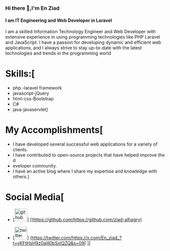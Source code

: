 ### Hi there 👋,I'm  En Ziad
#### I am IT Engineering and Web Developer in Laravel 
I am a skilled Information Technology  Engineer and Web Developer with extensive experience in using programming technologies like PHP Laravel and JavaScript. I have a passion for developing dynamic and efficient web applications, and I always strive to stay up-to-date with the latest technologies and trends in the programming world

# Skills:[
* php -laravel framework
* javascript-jQuery
* html-css-Bootstrap
* C#
* java-javaservlet]

# My Accomplishments[
* I have developed several successful web applications for a variety of clients.
* I have contributed to open-source projects that have helped improve the d
* eveloper community.
* I have an active blog where I share my expertise and knowledge with others.]

# Social Media[
* [<img src='https://cdn.jsdelivr.net/npm/simple-icons@3.0.1/icons/github.svg' alt='github' height='40'>]
[(https://github.com/https://github.com/ziad-alhagry) 

* [<img src='https://cdn.jsdelivr.net/npm/simple-icons@3.0.1/icons/twitter.svg' alt='twitter' height='40'>]
(https://twitter.com/https://x.com/En_ziad_?t=yKFtHsH9z0ajll0bSxlQZQ&s=09)  ]]




